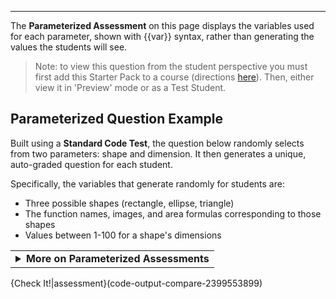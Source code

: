 ----------

The **Parameterized Assessment** on this page displays the variables used for each parameter, shown with {{var}} syntax, rather than generating the values the students will see.

>Note: to view this question from the student perspective you must first add this Starter Pack to a course (directions [here](https://docs.codio.com/instructors/setupcourses/add-remove-assignment.html#add-remove-assignment)). Then, either view it in 'Preview' mode or as a Test Student.

## Parameterized Question Example

Built using a **Standard Code Test**, the question below randomly selects from two parameters: shape and dimension. It then generates a unique, auto-graded question for each student.

Specifically, the variables that generate randomly for students are:
 - Three possible shapes (rectangle, ellipse, triangle)
 - The function names, images, and area formulas corresponding to those shapes
 - Values between 1-100 for a shape's dimensions

<table><tbody ><tr><td><details><summary>
	<strong>More on Parameterized Assessments</strong>
</summary>


To learn more about this powerful tool, a great place to start is [Individualizing Student Assessments with Parameterized Assessments](https://www.codio.com/blog/individualized-student-questions-parameterized-assessments).

A comprehensive guide to authoring this content (and the pedagogical research behind it) can be found in our webinar [Moving Beyond Detecting Cheating: Creating "Evergreen" Course Materials with Randomized & Parameterized Assessments](https://www.codio.com/webinar-evergreen-curriculum-parameterized-randomized-assessments?hsCtaTracking=4cd7e385-1e72-4e7c-84f0-a016d0746558%7Ca5cef881-2ccc-4bbd-bcd7-9e1a892b8877).

</details></td></tr></tbody>
</table>


{Check It!|assessment}(code-output-compare-2399553899)
